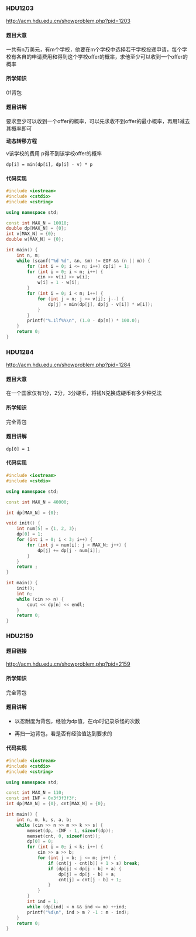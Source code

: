 ### HDU1203

http://acm.hdu.edu.cn/showproblem.php?pid=1203

#### 题目大意

一共有n万美元，有m个学校，他要在m个学校中选择若干学校投递申请，每个学校有各自的申请费用和得到这个学校offer的概率，求他至少可以收到一个offer的概率

#### 所学知识

01背包

#### 题目讲解

要求至少可以收到一个offer的概率，可以先求收不到offer的最小概率，再用1减去其概率即可

**动态转移方程**

v该学校的费用 p得不到该学校offer的概率

`dp[i] = min(dp[i], dp[i] - v) * p`

#### 代码实现

```c++
#include <iostream>
#include <cstdio>
#include <cstring>

using namespace std;

const int MAX_N = 10010;
double dp[MAX_N] = {0};
int v[MAX_N] = {0};
double w[MAX_N] = {0};

int main() {
    int n, m;
    while (scanf("%d %d", &n, &m) != EOF && (n || m)) {
        for (int i = 0; i <= n; i++) dp[i] = 1;
        for (int i = 0; i < m; i++) {
            cin >> v[i] >> w[i];
            w[i] = 1 - w[i];
        }
        for (int i = 0; i < m; i++) {
            for (int j = n; j >= v[i]; j--) {
                dp[j] = min(dp[j], dp[j - v[i]] * w[i]);
            }
        }
        printf("%.1lf%%\n", (1.0 - dp[n]) * 100.0);
    }
    return 0;
}
```



### HDU1284

http://acm.hdu.edu.cn/showproblem.php?pid=1284

#### 题目大意

在一个国家仅有1分，2分，3分硬币，将钱N兑换成硬币有多少种兑法

#### 所学知识

完全背包

#### 题目讲解

`dp[0] = 1`

#### 代码实现

```c++
#include <iostream>
#include <cstdio>

using namespace std;

const int MAX_N = 40000;

int dp[MAX_N] = {0};

void init() {
    int num[5] = {1, 2, 3};
    dp[0] = 1;
    for (int i = 0; i < 3; i++) {
        for (int j = num[i]; j < MAX_N; j++) {
            dp[j] += dp[j - num[i]];
        }
    }
    return ;
}

int main() {
    init();
    int n;
    while (cin >> n) {
        cout << dp[n] << endl;
    }
    return 0;
}
```



### HDU2159

#### 题目链接

http://acm.hdu.edu.cn/showproblem.php?pid=2159

#### 所学知识

完全背包

#### 题目讲解

* 以忍耐度为背包，经验为dp值，在dp时记录杀怪的次数

* 再扫一边背包，看是否有经验值达到要求的

#### 代码实现

```c++
#include <iostream>
#include <cstdio>
#include <cstring>

using namespace std;

const int MAX_N = 110;
const int INF = 0x3f3f3f3f;
int dp[MAX_N] = {0}, cnt[MAX_N] = {0};

int main() {
    int n, m, k, s, a, b;
    while (cin >> n >> m >> k >> s) {
        memset(dp, -INF - 1, sizeof(dp));
        memset(cnt, 0, sizeof(cnt));
        dp[0] = 0;
        for (int i = 0; i < k; i++) {
            cin >> a >> b;
            for (int j = b; j <= m; j++) {
                if (cnt[j - cnt[b]] + 1 > s) break;
                if (dp[j] < dp[j - b] + a) {
                    dp[j] = dp[j - b] + a;
                    cnt[j] = cnt[j - b] + 1;
                }
            }
        }
        int ind = 1;
        while (dp[ind] < n && ind <= m) ++ind;
        printf("%d\n", ind > m ? -1 : m - ind);
    }
    return 0;
}
```

